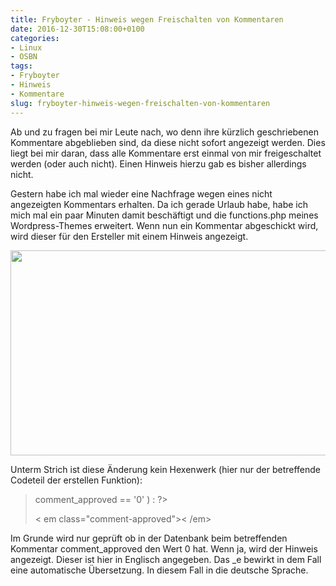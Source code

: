 ```yaml
---
title: Fryboyter - Hinweis wegen Freischalten von Kommentaren
date: 2016-12-30T15:08:00+0100
categories:
- Linux
- OSBN
tags:
- Fryboyter
- Hinweis
- Kommentare
slug: fryboyter-hinweis-wegen-freischalten-von-kommentaren
---
```

Ab und zu fragen bei mir Leute nach, wo denn ihre kürzlich geschriebenen Kommentare abgeblieben sind, da diese nicht sofort angezeigt werden. Dies liegt bei mir daran, dass alle Kommentare erst einmal von mir freigeschaltet werden (oder auch nicht). Einen Hinweis hierzu gab es bisher allerdings nicht.

Gestern habe ich mal wieder eine Nachfrage wegen eines nicht angezeigten Kommentars erhalten. Da ich gerade Urlaub habe, habe ich mich mal ein paar Minuten damit beschäftigt und die functions.php meines Wordpress-Themes erweitert. Wenn nun ein Kommentar abgeschickt wird, wird dieser für den Ersteller mit einem Hinweis angezeigt.

<a href="/files/freischalten.png"><img alt="" src="/files/freischalten.png" style="width: 830px; height: 328px;"></a>

Unterm Strich ist diese Änderung kein Hexenwerk (hier nur der betreffende Codeteil der erstellen Funktion):

><?php if ( $comment->comment_approved == '0' ) : ?>
>< em class="comment-approved"><?php _e( 'Your comment is awaiting moderation.', 'fryboyter' ); ?>< /em>
><br />
><?php endif; ?>

Im Grunde wird nur geprüft ob in der Datenbank beim betreffenden Kommentar comment_approved den Wert 0 hat. Wenn ja, wird der Hinweis angezeigt. Dieser ist hier in Englisch angegeben. Das _e bewirkt in dem Fall eine automatische Übersetzung. In diesem Fall in die deutsche Sprache.
